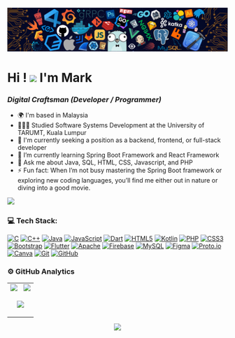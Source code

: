 <p align="center">
  <img src="https://raw.githubusercontent.com/KevinPatel04/KevinPatel04/master/header.png">
</p>

<!--Header Name-->
<div>
  <h1>
    <b>Hi ! </b><img src="https://emojis.slackmojis.com/emojis/images/1531849430/4246/blob-sunglasses.gif?1531849430" width="30"/><b> I'm Mark</b>
  </h1>
  <h3>
    <i>Digital Craftsman (Developer / Programmer)</i>
  </h3>
</div>

<!--Start Intro-->               
<p align="left"></p>

- 🌍 I'm based in Malaysia
- 👩🏻‍🎓 Studied Software Systems Development at the University of TARUMT, Kuala Lumpur
- 🔭 I'm currently seeking a position as a backend, frontend, or full-stack developer
- 🌱 I’m currently learning Spring Boot Framework and React Framework
- 💬 Ask me about Java, SQL, HTML, CSS, Javascript, and PHP
- ⚡ Fun fact: When I’m not busy mastering the Spring Boot framework or exploring new coding languages, you’ll find me either out in nature or diving into a good movie.
<!--End Intro-->

<p align="left">
  <img src="https://visitcount.itsvg.in/api?id=Fjy0000&icon=0&color=1" />
</p>

<!--Start langauge and tools-->

<h3 align="left">💻 Tech Stack:</h3>
<a href="https://en.wikipedia.org/wiki/C_(programming_language)"><img src="https://img.shields.io/badge/c-%2300599C.svg?style=for-the-badge&logo=c&logoColor=white" alt="C"></a>
<a href="https://en.wikipedia.org/wiki/C%2B%2B"><img src="https://img.shields.io/badge/c++-%2300599C.svg?style=for-the-badge&logo=c%2B%2B&logoColor=white" alt="C++"></a>
<a href="https://en.wikipedia.org/wiki/Java_(programming_language)"><img src="https://img.shields.io/badge/java-%23ED8B00.svg?style=for-the-badge&logo=openjdk&logoColor=white" alt="Java"></a>
<a href="https://en.wikipedia.org/wiki/JavaScript"><img src="https://img.shields.io/badge/javascript-%23323330.svg?style=for-the-badge&logo=javascript&logoColor=%23F7DF1E" alt="JavaScript"></a>
<a href="https://dart.dev/"><img src="https://img.shields.io/badge/dart-%230175C2.svg?style=for-the-badge&logo=dart&logoColor=white" alt="Dart"></a>
<a href="https://en.wikipedia.org/wiki/HTML5"><img src="https://img.shields.io/badge/html5-%23E34F26.svg?style=for-the-badge&logo=html5&logoColor=white" alt="HTML5"></a>
<a href="https://kotlinlang.org/"><img src="https://img.shields.io/badge/kotlin-%237F52FF.svg?style=for-the-badge&logo=kotlin&logoColor=white" alt="Kotlin"></a>
<a href="https://en.wikipedia.org/wiki/PHP"><img src="https://img.shields.io/badge/php-%23777BB4.svg?style=for-the-badge&logo=php&logoColor=white" alt="PHP"></a>
<a href="https://en.wikipedia.org/wiki/CSS"><img src="https://img.shields.io/badge/css3-%231572B6.svg?style=for-the-badge&logo=css3&logoColor=white" alt="CSS3"></a>
<a href="https://getbootstrap.com/"><img src="https://img.shields.io/badge/bootstrap-%238511FA.svg?style=for-the-badge&logo=bootstrap&logoColor=white" alt="Bootstrap"></a>
<a href="https://flutter.dev/"><img src="https://img.shields.io/badge/Flutter-%2302569B.svg?style=for-the-badge&logo=Flutter&logoColor=white" alt="Flutter"></a>
<a href="https://en.wikipedia.org/wiki/Apache_HTTP_Server"><img src="https://img.shields.io/badge/apache-%23D42029.svg?style=for-the-badge&logo=apache&logoColor=white" alt="Apache"></a>
<a href="https://firebase.google.com/"><img src="https://img.shields.io/badge/firebase-a08021?style=for-the-badge&logo=firebase&logoColor=ffcd34" alt="Firebase"></a>
<a href="https://www.mysql.com/"><img src="https://img.shields.io/badge/mysql-4479A1.svg?style=for-the-badge&logo=mysql&logoColor=white" alt="MySQL"></a>
<a href="https://www.figma.com/"><img src="https://img.shields.io/badge/figma-%23F24E1E.svg?style=for-the-badge&logo=figma&logoColor=white" alt="Figma"></a>
<a href="https://proto.io/"><img src="https://img.shields.io/badge/Proto.io-161637?style=for-the-badge&logo=proto.io&logoColor=00e5ff" alt="Proto.io"></a>
<a href="https://www.canva.com/"><img src="https://img.shields.io/badge/Canva-%2300C4CC.svg?style=for-the-badge&logo=Canva&logoColor=white" alt="Canva"></a>
<a href="https://git-scm.com/"><img src="https://img.shields.io/badge/git-%23F05033.svg?style=for-the-badge&logo=git&logoColor=white" alt="Git"></a>
<a href="https://github.com/"><img src="https://img.shields.io/badge/github-%23121011.svg?style=for-the-badge&logo=github&logoColor=white" alt="GitHub"></a>

<!--End language and tools-->

<br/>

<!--Start github state-->

<h3 align="left">⚙️ GitHub Analytics </h3>
<table align="center" style="width:100">
  <tr>
    <td>
      <img src="https://github-readme-stats.vercel.app/api?username=Fjy0000&theme=radical&hide_border=false&include_all_commits=false&count_private=false" />
    </td>
    <td>
      <img src="https://github-readme-stats.vercel.app/api/top-langs/?username=Fjy0000&theme=radical&hide_border=false&include_all_commits=false&count_private=false&layout=compact" />
    </td>
  </tr>
  <tr>
     <td colspan="2">
       <p align="center">
         <img src="https://github-readme-streak-stats.herokuapp.com/?user=Fjy0000&theme=radical&hide_border=false" />
       </p>
    </td>
  </tr>
</table>

<!--End github state-->

<!--Footer--> 
<p align="center">
  <img src="https://capsule-render.vercel.app/api?type=waving&color=gradient&height=65&section=footer"/>
</p>


